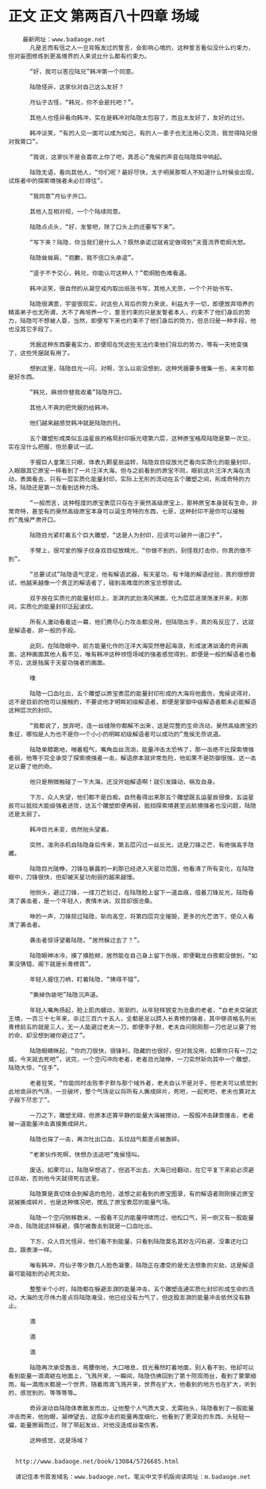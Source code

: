 # 正文 正文 第两百八十四章 场域
        最新网址：www.badaoge.net
          凡是言而有信之人一旦背叛发过的誓言，会影响心境的，这种誓言看似没什么约束力，但对妄图修炼到更高境界的人来说比什么都有约束力。
      
          “好，我可以答应陆兄”韩冲第一个同意。
      
          陆隐怪异，这家伙对自己这么友好？
      
          月仙子古怪，“韩兄，你不会是托吧？”。
      
          其他人也怪异看向韩冲，实在是韩冲对陆隐太包容了，而且太友好了，友好的过分。
      
          韩冲淡笑，“有的人见一面可以成为知己，有的人一辈子也无法用心交流，我觉得陆兄很对我胃口”。
      
          “我说，这家伙不是会喜欢上你了吧，真恶心”鬼侯的声音在陆隐耳中响起。
      
          陆隐无语，看向其他人，“你们呢？最好尽快，太子明昊那帮人不知道什么时候会出现，试炼者中的探索境强者未必拦得住”。
      
          “我同意”月仙子开口。
      
          其他人互相对视，一个个陆续同意。
      
          陆隐点点头，“好，发誓吧，除了口头上的还要写下来”。
      
          “写下来？陆隐，你当我们是什么人？既然承诺过就肯定做得到”天晋流界荀炯大怒。
      
          陆隐耸耸肩，“抱歉，我不信口头承诺”。
      
          “竖子不予交心，韩兄，你能认可这种人？”荀炯脸色难看道。
      
          韩冲淡笑，很自然的从凝空戒内取出纸张书写，其他人无奈，一个个开始书写。
      
          陆隐很满意，宇宙很现实，对这些人背后的势力来说，利益大于一切，即便放弃培养的精英弟子也无所谓，大不了再培养一个，誓言约束的只是发誓者本人，约束不了他们身后的势力，陆隐可不想被人耍，当然，即便写下来也约束不了他们身后的势力，但总归是一种手段，他也没其它手段了。
      
          凭据这种东西要看实力，即便现在凭这些无法约束他们背后的势力，等有一天他变强了，这些凭据就有用了。
      
          想到这里，陆隐目光一闪，对啊，怎么以前没想到，这种凭据要多搜集一些，未来可都是好东西。
      
          “韩兄，麻烦你替我收着”陆隐开口。
      
          其他人不爽的把凭据扔给韩冲。
      
          他们越来越感觉韩冲就是陆隐的托。
      
          五个雕塑形成类似五运星辰的格局封印振光塔第六层，这种原宝格局陆隐是第一次见，实在没什么把握，但总要试一试。
      
          手握巨人皇第三只眼，体表九颗星辰运转，陆隐双目绽放光芒看向实质化的能量封印，入眼跟其它原宝一样看到了一片汪洋大海，但与之前看到的原宝不同，眼前这片汪洋大海在流动，表面看去，只有一层实质化能量封印，实际上无形的流动在五个雕塑之间，形成奇特的力场，陆隐还是第一次看到这种力场。
      
          “一般而言，这种程度的原宝表层只存在于昊然高级原宝上，那种原宝本身就有生命，非常奇特，甚至有的昊然高级原宝本身可以诞生奇特的东西，七哥，这种封印不是你可以接触的”鬼侯严肃开口。
      
          陆隐目光紧盯着五个巨大雕塑，“这是人为封印，应该可以破开一道口子”。
      
          手臂上，很可爱的猴子纹身双目绽放精光，“你做不到的，别怪我打击你，你真的做不到”。
      
          “总要试试”陆隐语气坚定，他有解语武器，有天星功，有卡隆的解语经验，真的很想尝试，他越来越像一个真正的解语者了，碰到高难度的原宝总想尝试。
      
          双手按在实质化的能量封印上，澎湃的武劲清风拂面，化为层层涟漪荡漾开来，刹那间，实质化的能量封印泛起波纹。
      
          所有人激动看着这一幕，他们费尽心力攻击都没用，但陆隐出手，真的有反应了，这就是解语者，非一般的手段。
      
          此刻，在陆隐眼中，前方能量化作的汪洋大海突然卷起海浪，形成波涛汹涌的奇异画面，这种画面其他人看不见，唯有韩冲这种领悟场域的强者感觉得到，即便是一般的解语者也看不见，这是独属于天星功强者的画面。
      
          噗
      
          陆隐一口血吐出，五个雕塑以原宝表层的能量封印形成的大海将他震伤，鬼侯说得对，这不是目前的他可以接触的，不要说他才明眸初级解语者，即便是掌御中级解语者都未必能解语这种层次的封印。
      
          “我都说了，放弃吧，连一丝缝隙你都解不出来，这是完整的生命流动，昊然高级原宝的象征，哪怕是人为也不是你一个小小的明眸初级解语者可以成功的”鬼侯无奈说道。
      
          陆隐单膝跪地，喘着粗气，嘴角血丝流淌，能量冲击太恐怖了，那一击绝不比探索境强者弱，他等于完全承受了探索境强者一击，解语原本就非常危险，他如果不是防御很强，这一击足以要了他的命。
      
          他只是稍微触碰了一下大海，还没开始解语啊！就引发躁动，祸及自身。
      
          下方，众人失望，他们都不是白痴，自然看得出来那五个雕塑跟五运星辰很像，五运星辰可以抵挡大能级强者进攻，这五个雕塑即便再弱，抵挡探索境甚至巡航境强者也没问题，陆隐还是太弱了。
      
          韩冲目光未变，依然抬头望着。
      
          突然，凌冽杀机自陆隐身后传来，第五层闪过一丝反光，这是刀锋之芒，有绝强高手隐藏。
      
          陆隐目光陡睁，刀锋在暴露的一刹那已经进入天星功范围，他看清了所有变化，在陆隐眼中，刀锋很快，但却被天星功削弱的越来越慢。
      
          他侧头，避过刀锋，一缕刀芒划过，在陆隐脸上留下一道血痕，借着刀锋反光，陆隐看清了袭击者，是一个年轻人，表情木讷，双目却很沧桑。
      
          咻的一声，刀锋掠过陆隐，斩向高空，将第四层完全摧毁，更多的光芒洒下，使众人看清了袭击者。
      
          袭击者惊讶望着陆隐，“居然躲过去了？”。
      
          陆隐眼神冰冷，摸了摸脸颊，居然能在自己身上留下伤痕，即便戰龙白夜都没做到，“如果没猜错，阁下就是长青榜首”。
      
          年轻人握住刀柄，盯着陆隐，“猜得不错”。
      
          “撕掉伪装吧”陆隐沉声道。
      
          年轻人嘴角扬起，脸上肌肉蠕动，渐渐的，从年轻样貌变为沧桑的老者，“自老夫突破武王境，一百三十七年来，杀过三百六十五人，全都是足以跨入长青榜的强者，其中够资格名列长青榜前五的就是三人，无一人能避过老夫一刀，即便李子默，老夫自问刚刚那一刀也足以要了他的命，却没想到被你避过了”。
      
          陆隐眼睛眯起，“你的刀很快，很锋利，隐藏的也很好，但对我没用，如果你只有一刀之威，今天就去死吧”，说完，一个空闪冲向老者，老者目光陡睁，一刀突然斩向其中一个雕塑，陆隐大惊，“住手”。
      
          老者狂笑，“你能同时击败李子默与那个域外者，老夫自认不是对手，但老夫可以感觉到此地诡异的气场，一旦破坏，整个气场足以将所有人撕成碎片，死吧，一起死吧，老夫也算对太子殿下尽忠了”。
      
          一刀之下，雕塑无碍，但原本还算平静的能量大海被搅动，一股股冲击肆意撞击，老者被一道能量冲击直接撕成碎片。
      
          陆隐也挨了一击，再次吐出口血，五纹战气都差点被轰碎。
      
          “老家伙作死啊，快想办法逃吧”鬼侯怪叫。
      
          废话，如果可以，陆隐早想逃了，但逃不出去，大海已经翻动，在它平复下来前必须避过杀劫，否则他今天就得死在这里。
      
          陆隐算是真切体会到解语的危险，遥想之前看到的原宝图录，有的解语者刚刚接近原宝就被撕成碎片，也是这种情况吧，搅乱了原宝表层的能量气场。
      
          陆隐一个空闪侧移数米，一股看不见的能量呼啸而过，他松口气，另一侧又有一股能量冲击，陆隐就这样躲避，偶尔被轰击到就是一口血吐出。
      
          下方，众人目光怪异，他们看不到能量，只看到陆隐莫名其妙左闪右避，没事还吐口血，跟表演一样。
      
          唯有韩冲，月仙子等少数几人脸色凝重，陆隐正在遭受的是无法想象的灾劫，这是解语最可能碰到的必死灾劫。
      
          整整半个小时，陆隐都在躲避澎湃的能量冲击，五个雕塑连通实质化封印形成生命的流动，大海的无尽伟力差点将陆隐淹没，他已经没有力气了，但这股澎湃的能量冲击依然没有静止。
      
          滴
      
          滴
      
          滴
      
          陆隐再次承受轰击，弯腰倒地，大口喘息，目光蓦然盯着地面，别人看不到，他却可以看到能量一滴滴砸在地面上，飞溅开来，一瞬间，陆隐仿佛回到了第十院观雨台，看到了蒙蒙细雨，每一滴雨水都是一个世界，随着雨滴飞溅开来，世界在扩大，他看到的地方也在扩大，听到的，感觉到的，等等等等…
      
          奇异波动自陆隐体表散发而出，让他整个人气质大变，无需抬头，陆隐看到了一股能量冲击而来，他抬眼，凝神望去，这股冲击的能量再度细化，他看到了更深处的东西，头轻轻一偏，能量擦肩而过，除了带起发丝，对他没造成丝毫伤害。
      
          这种感觉，这是场域？
      
      
      http://www.badaoge.net/book/13084/5726685.html
      
      请记住本书首发域名：www.badaoge.net。笔尖中文手机版阅读网址：m.badaoge.net